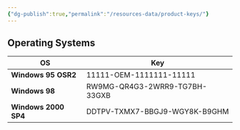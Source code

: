 ```yaml
---
{"dg-publish":true,"permalink":"/resources-data/product-keys/"}
---
```


## Operating Systems

| **OS**               | **Key**                       |
| -------------------- | ----------------------------- |
| **Windows 95 OSR2**  | 11111-OEM-1111111-11111       |
| **Windows 98**       | RW9MG-QR4G3-2WRR9-TG7BH-33GXB |
| **Windows 2000 SP4** | DDTPV-TXMX7-BBGJ9-WGY8K-B9GHM |

